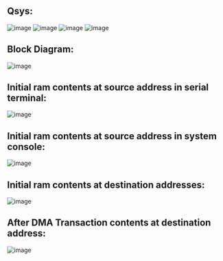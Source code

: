Qsys:
-----

![image](https://github.com/velicharlagokulkumar/quartus/assets/104726431/96749a3a-d85a-4ca7-aa85-c29b51209bad)
![image](https://github.com/velicharlagokulkumar/quartus/assets/104726431/5e54ab82-ffa3-44d8-9278-d35568286bdc)
![image](https://github.com/velicharlagokulkumar/quartus/assets/104726431/fc3a9fc7-ad73-4048-97b1-a23b807e8b93)
![image](https://github.com/velicharlagokulkumar/quartus/assets/104726431/7fa7b527-94fe-45a9-b2f9-de8ed70aa872)



Block Diagram:
-------------
![image](https://github.com/velicharlagokulkumar/quartus/assets/104726431/5c898316-cfb9-4cb5-b807-17b4d899345a)

Initial ram contents at source address in serial terminal:
----------------------------------------------------------
![image](https://github.com/velicharlagokulkumar/quartus/assets/104726431/580873a9-29fb-46cf-a6fb-0b1853ac5e5e)

Initial ram contents at source address in system console:
---------------------------------------------------------
![image](https://github.com/velicharlagokulkumar/quartus/assets/104726431/77bc1827-3295-4311-9382-398b1e8f6d56)

Initial ram contents at destination addresses:
--------------------------------------------
![image](https://github.com/velicharlagokulkumar/quartus/assets/104726431/25711ba4-8828-4e96-b7d7-474a0dba2eaf)

After DMA Transaction contents at destination address:
------------------------------------------------------
![image](https://github.com/velicharlagokulkumar/quartus/assets/104726431/ccf7a5ea-ca0d-4259-b6cd-00cebc44a1ed)





